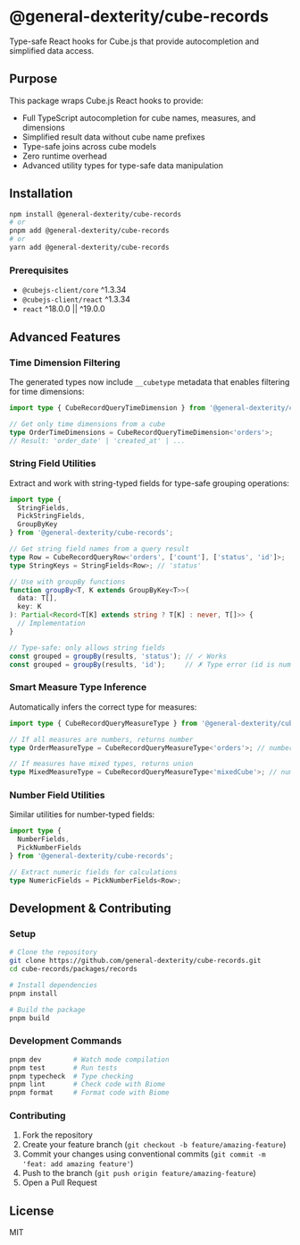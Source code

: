 # @general-dexterity/cube-records

Type-safe React hooks for Cube.js that provide autocompletion and simplified data access.

## Purpose

This package wraps Cube.js React hooks to provide:
- Full TypeScript autocompletion for cube names, measures, and dimensions
- Simplified result data without cube name prefixes
- Type-safe joins across cube models
- Zero runtime overhead
- Advanced utility types for type-safe data manipulation

## Installation

```bash
npm install @general-dexterity/cube-records
# or
pnpm add @general-dexterity/cube-records
# or
yarn add @general-dexterity/cube-records
```

### Prerequisites

- `@cubejs-client/core` ^1.3.34
- `@cubejs-client/react` ^1.3.34
- `react` ^18.0.0 || ^19.0.0

## Advanced Features

### Time Dimension Filtering

The generated types now include `__cubetype` metadata that enables filtering for time dimensions:

```typescript
import type { CubeRecordQueryTimeDimension } from '@general-dexterity/cube-records';

// Get only time dimensions from a cube
type OrderTimeDimensions = CubeRecordQueryTimeDimension<'orders'>;
// Result: 'order_date' | 'created_at' | ...
```

### String Field Utilities

Extract and work with string-typed fields for type-safe grouping operations:

```typescript
import type { 
  StringFields, 
  PickStringFields,
  GroupByKey 
} from '@general-dexterity/cube-records';

// Get string field names from a query result
type Row = CubeRecordQueryRow<'orders', ['count'], ['status', 'id']>;
type StringKeys = StringFields<Row>; // 'status'

// Use with groupBy functions
function groupBy<T, K extends GroupByKey<T>>(
  data: T[],
  key: K
): Partial<Record<T[K] extends string ? T[K] : never, T[]>> {
  // Implementation
}

// Type-safe: only allows string fields
const grouped = groupBy(results, 'status'); // ✓ Works
const grouped = groupBy(results, 'id');     // ✗ Type error (id is number)
```

### Smart Measure Type Inference

Automatically infers the correct type for measures:

```typescript
import type { CubeRecordQueryMeasureType } from '@general-dexterity/cube-records';

// If all measures are numbers, returns number
type OrderMeasureType = CubeRecordQueryMeasureType<'orders'>; // number

// If measures have mixed types, returns union
type MixedMeasureType = CubeRecordQueryMeasureType<'mixedCube'>; // number | string
```

### Number Field Utilities

Similar utilities for number-typed fields:

```typescript
import type { 
  NumberFields, 
  PickNumberFields 
} from '@general-dexterity/cube-records';

// Extract numeric fields for calculations
type NumericFields = PickNumberFields<Row>;
```

## Development & Contributing

### Setup

```bash
# Clone the repository
git clone https://github.com/general-dexterity/cube-records.git
cd cube-records/packages/records

# Install dependencies
pnpm install

# Build the package
pnpm build
```

### Development Commands

```bash
pnpm dev        # Watch mode compilation
pnpm test       # Run tests
pnpm typecheck  # Type checking
pnpm lint       # Check code with Biome
pnpm format     # Format code with Biome
```

### Contributing

1. Fork the repository
2. Create your feature branch (`git checkout -b feature/amazing-feature`)
3. Commit your changes using conventional commits (`git commit -m 'feat: add amazing feature'`)
4. Push to the branch (`git push origin feature/amazing-feature`)
5. Open a Pull Request

## License

MIT
